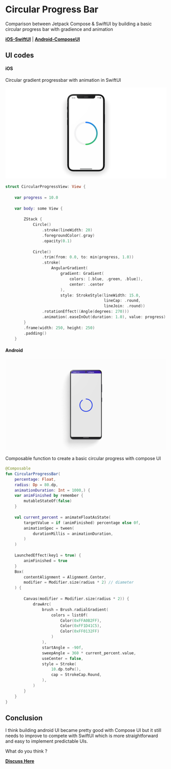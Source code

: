 # Circular Progress Bar

Comparison between Jetpack Compose &amp; SwiftUI by building a basic circular progress bar with gradience and animation

[**iOS-SwiftUI**](https://github.com/kamaravichow/compare-circular-progress/blob/main/ios/CircularProgressBar/CircularProgressBar/CircularProgressView.swift) | [**Android-ComposeUI**](https://github.com/kamaravichow/compare-circular-progress/blob/dc62ecb60b433d54afabb205ed7547d5e063a78c/android/app/src/main/java/me/aravi/circularprogressbar/MainActivity.kt)


## UI codes 

#### iOS

Circular gradient progressbar with animation in SwiftUI

![iOSMockUp](https://github.com/kamaravichow/compare-circular-progress/raw/main/docs/iphone_mock.png)

```swift
struct CircularProgressView: View {
    
    var progress = 10.0
    
    var body: some View {
      
        ZStack {
            Circle()
                .stroke(lineWidth: 20)
                .foregroundColor(.gray)
                .opacity(0.1)
            
            Circle()
                .trim(from: 0.0, to: min(progress, 1.0))
                .stroke(
                    AngularGradient(
                        gradient: Gradient(
                            colors: [.blue, .green, .blue]),
                            center: .center
                        ),
                        style: StrokeStyle(lineWidth: 15.0,
                                           lineCap: .round,
                                           lineJoin: .round))
                .rotationEffect((Angle(degrees: 270)))
                .animation(.easeInOut(duration: 1.0), value: progress)
        }
        .frame(width: 250, height: 250)
        .padding()
    }
```

#### Android

![AndroidMockup](https://github.com/kamaravichow/compare-circular-progress/raw/main/docs/android-mock.png)

Composable function to create a basic circular progress with compose UI

```kotlin
@Composable
fun CircularProgressBar(
    percentage: Float,
    radius: Dp = 80.dp,
    animationDuration: Int = 1000,) {
    var animFinished by remember {
        mutableStateOf(false)
    }

    val current_percent = animateFloatAsState(
        targetValue = if (animFinished) percentage else 0f,
        animationSpec = tween(
            durationMillis = animationDuration,
        )
    )

    LaunchedEffect(key1 = true) {
        animFinished = true
    }
    Box(
        contentAlignment = Alignment.Center,
        modifier = Modifier.size(radius * 2) // diameter
    ) {

        Canvas(modifier = Modifier.size(radius * 2)) {
            drawArc(
                brush = Brush.radialGradient(
                    colors = listOf(
                        Color(0xFFA0B2FF),
                        Color(0xFF1D41C5),
                        Color(0xFF0132FF)
                    )
                ),
                startAngle = -90f,
                sweepAngle = 360 * current_percent.value,
                useCenter = false,
                style = Stroke(
                    10.dp.toPx(),
                    cap = StrokeCap.Round,
                ),
            )
        }
    }
}
```



## Conclusion

I think building android UI became pretty good with Compose UI but it still needs to improve to compete with SwiftUI which is more straightforward and easy to implement predictable UIs.

What do you think ?

[**Discuss Here**](https://github.com/kamaravichow/compare-circular-progress/discussions/1)
